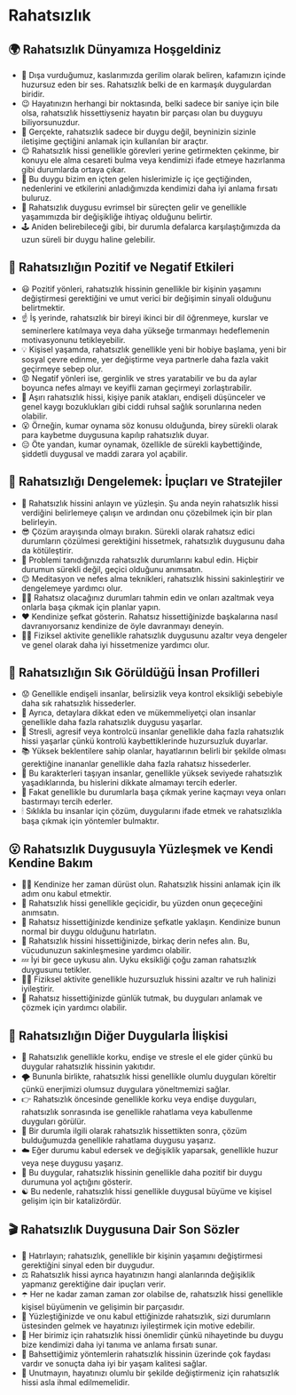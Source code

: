 # Rahatsızlık

## 🌍 Rahatsızlık Dünyamıza Hoşgeldiniz

* 🤔 Dışa vurduğumuz, kaslarımızda gerilim olarak beliren, kafamızın içinde huzursuz eden bir ses. Rahatsızlık belki de en karmaşık duygulardan biridir.
* 😉 Hayatınızın herhangi bir noktasında, belki sadece bir saniye için bile olsa, rahatsızlık hissettiyseniz hayatın bir parçası olan bu duyguyu biliyorsunuzdur.
* 🎁 Gerçekte, rahatsızlık sadece bir duygu değil, beyninizin sizinle iletişime geçtiğini anlamak için kullanılan bir araçtır.
* 😌 Rahatsızlık hissi genellikle görevleri yerine getirmekten çekinme, bir konuyu ele alma cesareti bulma veya kendimizi ifade etmeye hazırlanma gibi durumlarda ortaya çıkar.
* 💫 Bu duygu bizim en içten gelen hislerimizle iç içe geçtiğinden, nedenlerini ve etkilerini anladığımızda kendimizi daha iyi anlama fırsatı buluruz.
* 🌱 Rahatsızlık duygusu evrimsel bir süreçten gelir ve genellikle yaşamımızda bir değişikliğe ihtiyaç olduğunu belirtir.
* 🕹 Aniden belirebileceği gibi, bir durumla defalarca karşılaştığımızda da uzun süreli bir duygu haline gelebilir.

## 💫 Rahatsızlığın Pozitif ve Negatif Etkileri

* 😃 Pozitif yönleri, rahatsızlık hissinin genellikle bir kişinin yaşamını değiştirmesi gerektiğini ve umut verici bir değişimin sinyali olduğunu belirtmektir.
* ☝️ İş yerinde, rahatsızlık bir bireyi ikinci bir dil öğrenmeye, kurslar ve seminerlere katılmaya veya daha yükseğe tırmanmayı hedeflemenin motivasyonunu tetikleyebilir.
* 💡 Kişisel yaşamda, rahatsızlık genellikle yeni bir hobiye başlama, yeni bir sosyal çevre edinme, yer değiştirme veya partnerle daha fazla vakit geçirmeye sebep olur.
* 😡 Negatif yönleri ise, gerginlik ve stres yaratabilir ve bu da aylar boyunca nefes almayı ve keyifli zaman geçirmeyi zorlaştırabilir.
* 🛑 Aşırı rahatsızlık hissi, kişiye panik atakları, endişeli düşünceler ve genel kaygı bozuklukları gibi ciddi ruhsal sağlık sorunlarına neden olabilir.
* 😮 Örneğin, kumar oynama söz konusu olduğunda, birey sürekli olarak para kaybetme duygusuna kapılıp rahatsızlık duyar.
* 😑 Öte yandan, kumar oynamak, özellikle de sürekli kaybettiğinde, şiddetli duygusal ve maddi zarara yol açabilir.

## 🚀 Rahatsızlığı Dengelemek: İpuçları ve Stratejiler

* 🤗 Rahatsızlık hissini anlayın ve yüzleşin. Şu anda neyin rahatsızlık hissi verdiğini belirlemeye çalışın ve ardından onu çözebilmek için bir plan belirleyin.
* 😎 Çözüm arayışında olmayı bırakın. Sürekli olarak rahatsız edici durumların çözülmesi gerektiğini hissetmek, rahatsızlık duygusunu daha da kötüleştirir.
* 👐 Problemi tanıdığınızda rahatsızlık durumlarını kabul edin. Hiçbir durumun sürekli değil, geçici olduğunu anımsatın.
* 😌 Meditasyon ve nefes alma teknikleri, rahatsızlık hissini sakinleştirir ve dengelemeye yardımcı olur.
* 🙇‍♀️ Rahatsız olacağınız durumları tahmin edin ve onları azaltmak veya onlarla başa çıkmak için planlar yapın.
* ❤️ Kendinize şefkat gösterin. Rahatsız hissettiğinizde başkalarına nasıl davranıyorsanız kendinize de öyle davranmayı deneyin.
* 🚶‍♂️ Fiziksel aktivite genellikle rahatsızlık duygusunu azaltır veya dengeler ve genel olarak daha iyi hissetmenize yardımcı olur.

## 🔎 Rahatsızlığın Sık Görüldüğü İnsan Profilleri

* 😟 Genellikle endişeli insanlar, belirsizlik veya kontrol eksikliği sebebiyle daha sık rahatsızlık hissederler.
* 🧐 Ayrıca, detaylara dikkat eden ve mükemmeliyetçi olan insanlar genellikle daha fazla rahatsızlık duygusu yaşarlar.
* 😬 Stresli, agresif veya kontrolcü insanlar genellikle daha fazla rahatsızlık hissi yaşarlar çünkü kontrolü kaybettiklerinde huzursuzluk duyarlar.
* 📚 Yüksek beklentilere sahip olanlar, hayatlarının belirli bir şekilde olması gerektiğine inananlar genellikle daha fazla rahatsız hissederler.
* 🎒 Bu karakterleri taşıyan insanlar, genellikle yüksek seviyede rahatsızlık yaşadıklarında, bu hislerini dikkate almamayı tercih ederler.
* 🚦 Fakat genellikle bu durumlarla başa çıkmak yerine kaçmayı veya onları bastırmayı tercih ederler.
* 🕯 Sıklıkla bu insanlar için çözüm, duygularını ifade etmek ve rahatsızlıkla başa çıkmak için yöntemler bulmaktır.

## 😮 Rahatsızlık Duygusuyla Yüzleşmek ve Kendi Kendine Bakım

* 🕵️‍♀️ Kendinize her zaman dürüst olun. Rahatsızlık hissini anlamak için ilk adım onu kabul etmektir.
* 🎈 Rahatsızlık hissi genellikle geçicidir, bu yüzden onun geçeceğini anımsatın.
* 🥰 Rahatsız hissettiğinizde kendinize şefkatle yaklaşın. Kendinize bunun normal bir duygu olduğunu hatırlatın.
* 🙏 Rahatsızlık hissini hissettiğinizde, birkaç derin nefes alın. Bu, vücudunuzun sakinleşmesine yardımcı olabilir.
* 💤 İyi bir gece uykusu alın. Uyku eksikliği çoğu zaman rahatsızlık duygusunu tetikler.
* 🏃‍♀️ Fiziksel aktivite genellikle huzursuzluk hissini azaltır ve ruh halinizi iyileştirir.
* 📝 Rahatsız hissettiğinizde günlük tutmak, bu duyguları anlamak ve çözmek için yardımcı olabilir.

## 💓 Rahatsızlığın Diğer Duygularla İlişkisi

* 🤔 Rahatsızlık genellikle korku, endişe ve stresle el ele gider çünkü bu duygular rahatsızlık hissinin yakıtıdır.
* 🌪 Bununla birlikte, rahatsızlık hissi genellikle olumlu duyguları köreltir çünkü enerjimizi olumsuz duygulara yöneltmemizi sağlar.
* 👉 Rahatsızlık öncesinde genellikle korku veya endişe duyguları, rahatsızlık sonrasında ise genellikle rahatlama veya kabullenme duyguları görülür.
* 💫 Bir durumla ilgili olarak rahatsızlık hissettikten sonra, çözüm bulduğumuzda genellikle rahatlama duygusu yaşarız.
* ☁️ Eğer durumu kabul edersek ve değişiklik yaparsak, genellikle huzur veya neşe duygusu yaşarız.
* 🌈 Bu duygular, rahatsızlık hissinin genellikle daha pozitif bir duygu durumuna yol açtığını gösterir.
* ☯️ Bu nedenle, rahatsızlık hissi genellikle duygusal büyüme ve kişisel gelişim için bir katalizördür.

## 🎬 Rahatsızlık Duygusuna Dair Son Sözler

* 🎯 Hatırlayın; rahatsızlık, genellikle bir kişinin yaşamını değiştirmesi gerektiğini sinyal eden bir duygudur.
* ⚖️ Rahatsızlık hissi ayrıca hayatınızın hangi alanlarında değişiklik yapmanız gerektiğine dair ipuçları verir.
* ☂️ Her ne kadar zaman zaman zor olabilse de, rahatsızlık hissi genellikle kişisel büyümenin ve gelişimin bir parçasıdır.
* 🚧 Yüzleştiğinizde ve onu kabul ettiğinizde rahatsızlık, sizi durumların üstesinden gelmek ve hayatınızı iyileştirmek için motive edebilir.
* 🎁 Her birimiz için rahatsızlık hissi önemlidir çünkü nihayetinde bu duygu bize kendimizi daha iyi tanıma ve anlama fırsatı sunar.
* 👀 Bahsettiğimiz yöntemlerin rahatsızlık hissinin üzerinde çok faydası vardır ve sonuçta daha iyi bir yaşam kalitesi sağlar.
* 🥳 Unutmayın, hayatınızı olumlu bir şekilde değiştirmeniz için rahatsızlık hissi asla ihmal edilmemelidir.
